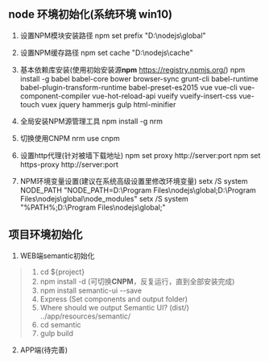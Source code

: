 ## node 环境初始化(系统环境 win10)
1. 设置NPM模块安装路径
npm set prefix "D:\nodejs\global"

2. 设置NPM缓存路径
npm set cache "D:\nodejs\cache"

3. 基本依赖库安装(使用初始安装源**npm** https://registry.npmjs.org/)
npm install -g babel babel-core bower browser-sync grunt-cli babel-runtime babel-plugin-transform-runtime  babel-preset-es2015 vue vue-cli vue-component-compiler vue-hot-reload-api vueify vueify-insert-css vue-touch vuex jquery hammerjs gulp html-minifier

4. 全局安装NPM源管理工具
npm install -g nrm

5. 切换使用CNPM
nrm use cnpm

6. 设置http代理(针对被墙下载地址)
npm set proxy http://server:port
npm set https-proxy http://server:port

7. NPM环境变量设置(建议在系统高级设置里修改环境变量)
setx /S system NODE_PATH "NODE_PATH=D:\Program Files\nodejs\global;D:\Program Files\nodejs\global\node_modules"
setx /S system "%PATH%;D:\Program Files\nodejs\global;"

## 项目环境初始化
1. WEB端semantic初始化
> 1. cd ${project}
> 2. npm install -d (可切换**CNPM**，反复运行，直到全部安装完成)
> 3. npm install semantic-ui --save
> 4. Express (Set components and output folder)
> 5. Where should we output Semantic UI? (dist/) ../app/resources/semantic/
> 6. cd semantic
> 7. gulp build
2. APP端(待完善)
